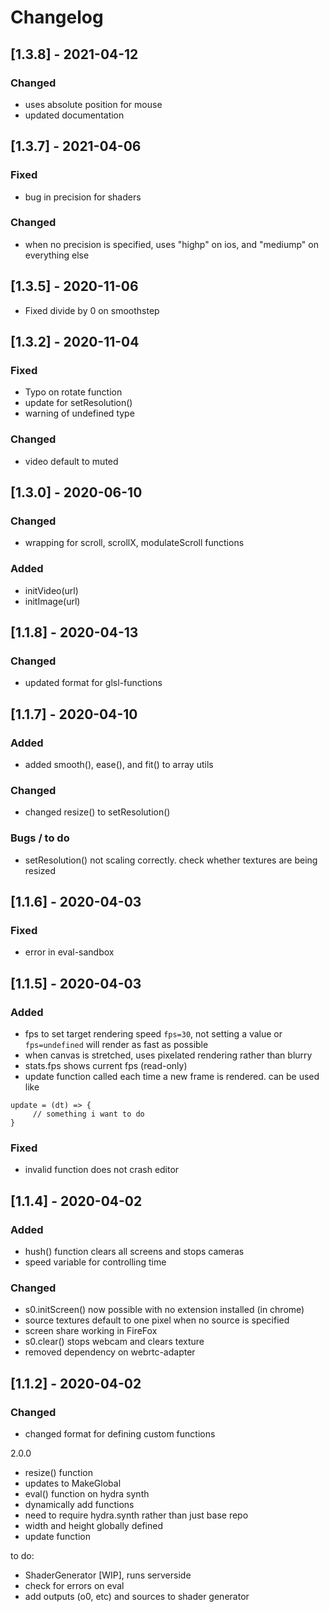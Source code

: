 # Changelog

## [1.3.8] - 2021-04-12

### Changed

- uses absolute position for mouse
- updated documentation

## [1.3.7] - 2021-04-06

### Fixed

- bug in precision for shaders

### Changed

- when no precision is specified, uses "highp" on ios, and "mediump" on everything else

## [1.3.5] - 2020-11-06

- Fixed divide by 0 on smoothstep

## [1.3.2] - 2020-11-04

### Fixed

- Typo on rotate function
- update for setResolution()
- warning of undefined type

### Changed

- video default to muted

## [1.3.0] - 2020-06-10

### Changed

- wrapping for scroll, scrollX, modulateScroll functions

### Added

- initVideo(url)
- initImage(url)

## [1.1.8] - 2020-04-13

### Changed

- updated format for glsl-functions

## [1.1.7] - 2020-04-10

### Added

- added smooth(), ease(), and fit() to array utils

### Changed

- changed resize() to setResolution()

### Bugs / to do

- setResolution() not scaling correctly. check whether textures are being resized

## [1.1.6] - 2020-04-03

### Fixed

- error in eval-sandbox

## [1.1.5] - 2020-04-03

### Added

- fps to set target rendering speed `fps=30`, not setting a value or `fps=undefined` will render as fast as possible
- when canvas is stretched, uses pixelated rendering rather than blurry
- stats.fps shows current fps (read-only)
- update function called each time a new frame is rendered. can be used like

```
update = (dt) => {
     // something i want to do
}
```

### Fixed

- invalid function does not crash editor

## [1.1.4] - 2020-04-02

### Added

- hush() function clears all screens and stops cameras
- speed variable for controlling time

### Changed

- s0.initScreen() now possible with no extension installed (in chrome)
- source textures default to one pixel when no source is specified
- screen share working in FireFox
- s0.clear() stops webcam and clears texture
- removed dependency on webrtc-adapter

## [1.1.2] - 2020-04-02

### Changed

- changed format for defining custom functions

2.0.0

- resize() function
- updates to MakeGlobal
- eval() function on hydra synth
- dynamically add functions
- need to require hydra.synth rather than just base repo
- width and height globally defined
- update function

to do:

- ShaderGenerator [WIP], runs serverside
- check for errors on eval
- add outputs (o0, etc) and sources to shader generator
